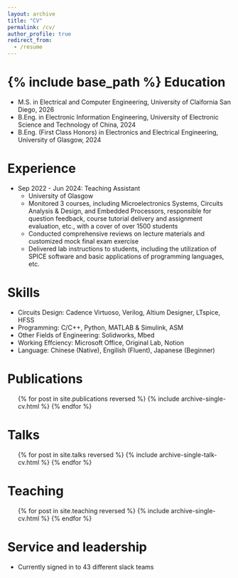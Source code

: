```yaml
---
layout: archive
title: "CV"
permalink: /cv/
author_profile: true
redirect_from:
  - /resume
---
```


{% include base_path %}
Education
======
* M.S. in Electrical and Computer Engineering, University of Claifornia San Diego, 2026
* B.Eng. in Electronic Information Engineering, University of Electronic Science and Technology of China, 2024
* B.Eng. (First Class Honors) in Electronics and Electrical Engineering, University of Glasgow, 2024

Experience
======
* Sep 2022 - Jun 2024: Teaching Assistant
  * University of Glasgow
  * Monitored 3 courses, including Microelectronics Systems, Circuits Analysis & Design, and Embedded Processors, responsible for question feedback, course tutorial delivery and assignment evaluation, etc., with a cover of over 1500 students
  * Conducted comprehensive reviews on lecture materials and customized mock final exam exercise
  * Delivered lab instructions to students, including the utilization of SPICE software and basic applications of programming languages, etc.

Skills
======
* Circuits Design: Cadence Virtuoso, Verilog, Altium Designer, LTspice, HFSS
* Programming: C/C++, Python, MATLAB & Simulink, ASM
* Other Fields of Engineering: Solidworks, Mbed
* Working Effciency: Microsoft Office, Original Lab, Notion
* Language: Chinese (Native), Engilish (Fluent), Japanese (Beginner)

Publications
======
  <ul>{% for post in site.publications reversed %}
    {% include archive-single-cv.html %}
  {% endfor %}</ul>
  
Talks
======
  <ul>{% for post in site.talks reversed %}
    {% include archive-single-talk-cv.html  %}
  {% endfor %}</ul>
  
Teaching
======
  <ul>{% for post in site.teaching reversed %}
    {% include archive-single-cv.html %}
  {% endfor %}</ul>
  
Service and leadership
======
* Currently signed in to 43 different slack teams
